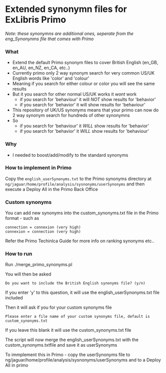 Extended synonymn files for ExLibris Primo
=========

_Note: these synonymns are additional ones, seperate from the eng_Synonynms file that comes with Primo_
### What

  * Extend the default Primo synonym files to cover British English (en_GB, en_AU, en_NZ, en_CA, etc..)
  * Currently primo only 2 way synonym search for very common US/UK English words like 'color' and 'colour'
  * Meaning if you search for either colour or color you will see the same results
  * But it you search for other normal US/UK works it *wont* work
      * if you search for 'behaviour' it will *NOT* show results for 'behavior'
      * if you search for 'behavior' it will show results for 'behaviour'
  * This repository of UK/US synonyms means that your primo can now do 2 way synonym search for hundreds of other synonymns
  * So
      * if you search for 'behaviour' it *WILL* show results for 'behavior'
      * if you search for 'behavior' it *WILL* show results for 'behaviour'
 
### Why 

  * I needed to boost/add/modify to the standard synonyms

### How to implement in Primo

Copy the `english_userSynonyms.txt` to the Primo synonyms directory at `ng/jaguar/home/profile/analysis/sysnonyms/userSynonyms` and then execute a Deploy All in the Primo Back Office

### Custom synonyms

You can add new synonyms into the custom_synonyms.txt file in the Primo format - such as

    connection = connexion (very high)
    connexion = connection (very high)

Refer the Primo Techinlca Guide for more info on ranking synonyms etc..

### How to run

Run
    ./merge_primo_synonyms.pl

You will then be asked 

    Do you want to include the British English synonyms file? (y/n)

If you enter 'y' to this question, it will use the english_userSynonyms.txt file included

Then it will ask if you for your custom synonyms file

    Please enter a file name of your custom synonyms file, default is custom_synonyms.txt
    
If you leave this blank it will use the custom_synonyms.txt file

The script will now merge the english_userSynonyms.txt with the custom_synonyms.txtfile and save it as userSynonyms

To immplement this in Primo - copy the userSynonyms file to ng/jaguar/home/profile/analysis/sysnonyms/userSynonyms and to a Deploy All in primo 
